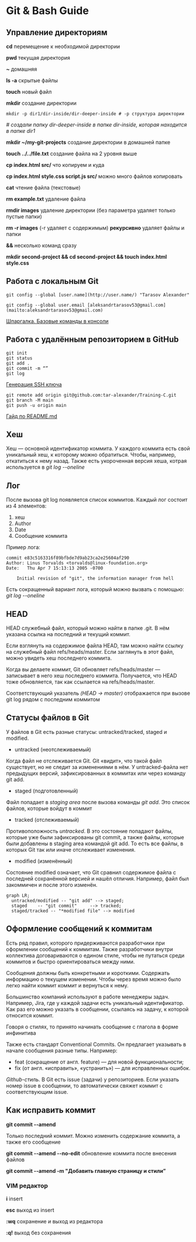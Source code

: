 # Git & Bash Guide

## Управление директориям

**cd** перемещение к необходимой директории

**pwd** текущая директория

**~** домашняя

**ls -a** скрытые файлы

**touch** новый файл

**mkdir** создание директории

```
mkdir -p dir1/dir-inside/dir-deeper-inside # -p структура директории
```

*# создали папку dir-deeper-inside в папке dir-inside, которая находится в папке dir1*

**mkdir ~/my-git-projects** создание директории в домашней папке

**touch ../../file.txt** создание файла на 2 уровня выше

**cp index.html src/** что копируем и куда

**cp index.html style.css script.js src/** можно много файлов копировать

**cat** чтение файла (текстовые)

**rm example.txt** удаление файла

**rmdir images** удаление директории (без параметра удаляет только пустые папки)

**rm -r images** (-r удаляет с содержимым) **рекурсивно** удаляет файлы и папки

**&&** несколько команд сразу

**mkdir second-project && cd second-project && touch index.html style.css**

## Работа с локальным Git

```
git config --global [user.name](http://user.name/) "Tarasov Alexander"

git config --global user.email [aleksandrtarasov53@gmail.com](mailto:aleksandrtarasov53@gmail.com)
```

[Шпаргалка. Базовые команды в консоли](https://practicum.yandex.ru/trainer/git-basics/lesson/fe0bcd71-f592-423b-bb81-27c37a6a115b/)

## Работа с удалённым репозиторием в GitHub

```
git init
git status
git add .
git commit -m “”
git log
```

[Генерация SSH ключа](https://practicum.yandex.ru/trainer/git-basics/lesson/42435683-0922-4231-bfb4-d7d32d61f50a/)

```
git remote add origin git@github.com:tar-alexander/Training-C.git
git branch -M main
git push -u origin main
```

[Гайд по README.md](https://practicum.yandex.ru/trainer/git-basics/lesson/c6b9607c-e8bc-4446-89f9-c74522c3492f/)

## Хеш

Хеш — основной идентификатор коммита. У каждого коммита есть свой уникальный хеш, к которому можно обратиться. Чтобы, например, откатиться к нему назад. Также есть укороченная версия хеша, котрая используется в *git log --oneline*

## Лог

После вызова git log появляется список коммитов. Каждый лог состоит из 4 элементов:

1) хеш
2) Author
3) Date
4) Сообщение коммита

Пример лога:

```
commit e83c5163316f89bfbde7d9ab23ca2e25604af290
Author: Linus Torvalds <torvalds@linux-foundation.org>
Date:   Thu Apr 7 15:13:13 2005 -0700

    Initial revision of "git", the information manager from hell
```
Есть сокращенный вариант лога, который можно вызвать с помощью: *git log --oneline*

## HEAD

HEAD служебный файл, который можно найти в папке .git. В нём указана ссылка на последний и текущий коммит. 

Если взглянуть на содержимое файла HEAD, там можно найти ссылку на служебный файл refs/heads/master. Если заглянуть в этот файл, можно увидеть хеш последнего коммита.

Когда вы делаете коммит, Git обновляет refs/heads/master — записывает в него хеш последнего коммита. Получается, что HEAD тоже обновляется, так как ссылается на refs/heads/master.

Соответствующий указатель *(HEAD -> master)* отображается при вызове git log рядом с последним коммитом

## Статусы файлов в Git

У файлов в Git есть разные статусы: untracked/tracked, staged и modified.

* untracked (неотслеживаемый)

Когда файл не отслеживается Git. Git «видит», что такой файл существует, но не следит за изменениями в нём. У untracked-файла нет предыдущих версий, зафиксированных в коммитах или через команду git add.

* staged (подготовленный)

Файл попадает в *staging area* после вызова команды *git add*. Это список файлов, которые войдут в коммит

* tracked (отслеживаемый)

Противоположность *untracked*. В это состояние попадают файлы, которые уже были зафиксированы git commit, а также файлы, которые были добавлены в staging area командой git add. То есть все файлы, в которых Git так или иначе отслеживает изменения.

* modified (изменённый)

Состояние modified означает, что Git сравнил содержимое файла с последней сохранённой версией и нашёл отличия. Например, файл был закоммичен и после этого изменён.

```mermaid
graph LR;
  untracked/modified -- "git add" --> staged;
  staged    -- "git commit"     --> tracked;
  staged/tracked -- "*modified file" --> modified

```

## Оформление сообщений к коммитам 

Есть ряд правил, которого придерживаются разработчики при оформлении сообщений к коммитам. Также разработчики внутри коллектива договариваются о едином стиле, чтобы не путаться среди коммитов и быстро ориентироваться между ними.

Сообщения должны быть конкретными и короткими. Содержать информацию о текущем изменении. Чтобы через время можно было легко найти коммит коммит и вернуться к нему.

Большинство компаний используют в работе менеджеры задач. Например, Jira, где у каждой задачи есть уникальный идентификатор. Как раз его можно указать в сообщении, ссылаясь на задачу, к которой относится коммит.

Говоря о стилях, то принято начинать сообщение с глагола в форме инфинитива

Также есть стандарт Conventional Commits. Он предлагает указывать в начале сообщения разные типы. Например:

* feat (сокращение от англ. feature) — для новой функциональности;
* fix (от англ. «исправить», «устранить») — для исправленных ошибок.

*Github-стиль.* В Git есть issue (задачи) у репозиториев. Если указать номер issue в сообщении, то автоматически свяжет коммит с соответствующим issue.

## Как исправить коммит

**git commit --amend**

Только последний коммит. Можно изменить содержание коммита, а также его сообщение

**git commit --amend --no-edit** обновление коммита после внесения файлов

**git commit --amend -m "Добавить главную страницу и стили”**

### VIM редактор

**i** insert

**esc** выход из insert

**:wq** сохранение и выход из редактора

**:q!** выход без сохранения